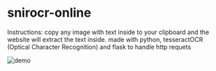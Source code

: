 # snirocr-online
Instructions: copy any image with text inside to your clipboard and the website will extract the text inside. made with python, tesseractOCR (Optical Character Recognition) and flask to handle http requets

![demo](https://media.giphy.com/media/1X0pYmdTpBhzLreI0B/source.gif)
